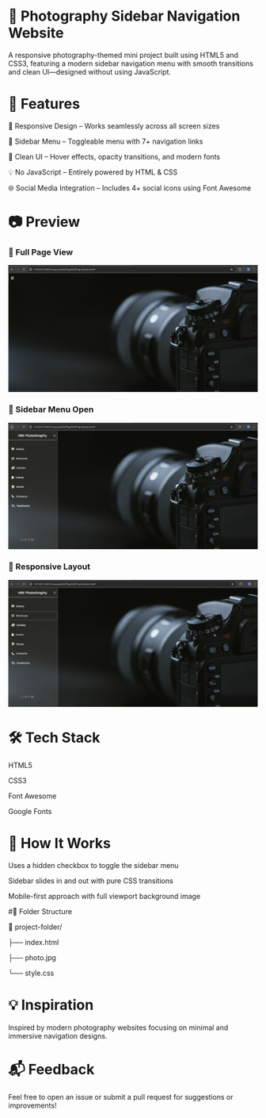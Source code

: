 # 📸 Photography Sidebar Navigation Website
A responsive photography-themed mini project built using HTML5 and CSS3, featuring a modern sidebar navigation menu with smooth transitions and clean UI—designed without using JavaScript.




# 🚀 Features
📱 Responsive Design – Works seamlessly across all screen sizes

🧭 Sidebar Menu – Toggleable menu with 7+ navigation links

🎨 Clean UI – Hover effects, opacity transitions, and modern fonts

💡 No JavaScript – Entirely powered by HTML & CSS

🌐 Social Media Integration – Includes 4+ social icons using Font Awesome



# 📷 Preview
### 🔹 Full Page View

![Full Page](./Screenshot%202025-06-29%20161737.png)

### 🔹 Sidebar Menu Open
![Sidebar Open](./Screenshot%202025-06-29%20161754.png)

### 🔹 Responsive Layout
![Responsive View](./Screenshot%202025-06-29%20161829.png)
# 🛠️ Tech Stack
HTML5

CSS3

Font Awesome

Google Fonts

# 📝 How It Works
Uses a hidden checkbox to toggle the sidebar menu

Sidebar slides in and out with pure CSS transitions

Mobile-first approach with full viewport background image





#📁 Folder Structure


📂 project-folder/

├── index.html

├── photo.jpg

└── style.css




# 💡 Inspiration
Inspired by modern photography websites focusing on minimal and immersive navigation designs.




# 📬 Feedback
Feel free to open an issue or submit a pull request for suggestions or improvements!

